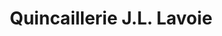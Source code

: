 ---
title: "Quincaillerie J.L. Lavoie"
url: /montreal/quincaillerie-j-l-lavoie/
shop: Eisenwaren
---